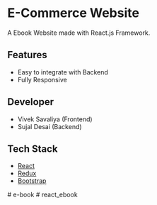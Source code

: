 # E-Commerce Website

A Ebook Website made with React.js Framework.



## Features

- Easy to integrate with Backend
- Fully Responsive


## Developer
- Vivek Savaliya (Frontend)
- Sujal Desai (Backend)

## Tech Stack

* [React](https://reactjs.org/)
* [Redux](https://redux.js.org/)
* [Bootstrap](https://getbootstrap.com/)

#   e - b o o k  
 #   r e a c t _ e b o o k  
 